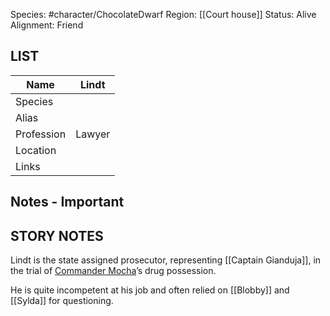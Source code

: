 

Species: #character/ChocolateDwarf 
Region: [[Court house]]
Status: Alive
Alignment: Friend

## LIST

| Name | Lindt |
| --- | --- |
| Species |  |
| Alias |  |
| Profession | Lawyer |
| Location |  |
| Links |  |

## Notes - Important

## STORY NOTES

Lindt is the state assigned prosecutor, representing [[Captain Gianduja]], in the trial of [Commander Mocha](Commander%20Mocha.md)’s drug possession.

He is quite incompetent at his job and often relied on [[Blobby]] and [[Sylda]] for questioning.